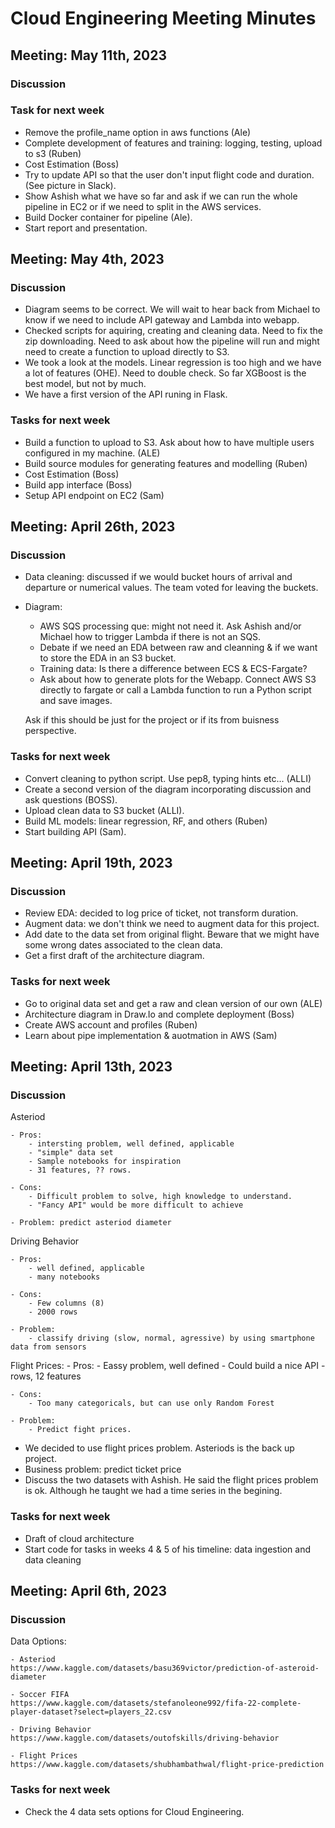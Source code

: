 # Cloud Engineering Meeting Minutes

## Meeting: May 11th, 2023

### Discussion

### Task for next week
- Remove the profile_name option in aws functions (Ale)
- Complete development of features and training: logging, testing, upload to s3 (Ruben)
- Cost Estimation (Boss)
- Try to update API so that the user don't input flight code and duration. (See picture in Slack). 
- Show Ashish what we have so far and ask if we can run the whole pipeline in EC2 or if we need to split in the AWS services. 
- Build Docker container for pipeline (Ale).
- Start report and presentation. 


## Meeting: May 4th, 2023

### Discussion

- Diagram seems to be correct. We will wait to hear back from Michael to know if we need to include API gateway and Lambda into webapp. 
- Checked scripts for aquiring, creating and cleaning data. Need to fix the zip downloading. Need to ask about how the pipeline will run and might need to create a function to upload directly to S3. 
- We took a look at the models. Linear regression is too high and we have a lot of features (OHE). Need to double check. So far XGBoost is the best model, but not by much. 
- We have a first version of the API runing in Flask. 

### Tasks for next week 

- Build a function to upload to S3. Ask about how to have multiple users configured in my machine. (ALE)
- Build source modules for generating features and modelling (Ruben)
- Cost Estimation (Boss)
- Build app interface (Boss)
- Setup API endpoint on EC2 (Sam) 


## Meeting: April 26th, 2023

### Discussion

- Data cleaning: discussed if we would bucket hours of arrival and departure or numerical values. The team voted for leaving the buckets. 
	
- Diagram: 
	- AWS SQS processing que: might not need it. Ask Ashish and/or Michael how to trigger Lambda if there is not an SQS. 
	- Debate if we need an EDA between raw and cleanning & if we want to store the EDA in an S3 bucket. 
	- Training data: Is there a difference between ECS & ECS-Fargate? 
	- Ask about how to generate plots for the Webapp. Connect AWS S3 directly to fargate or call a Lambda function to run a Python script and save images.
	
	Ask if this should be just for the project or if its from buisness perspective. 

### Tasks for next week
- Convert cleaning to python script. Use pep8, typing hints etc... (ALLI)
- Create a second version of the diagram incorporating discussion and ask questions (BOSS). 
- Upload clean data to S3 bucket (ALLI). 
- Build ML models: linear regression, RF, and others (Ruben)
- Start building API (Sam). 


## Meeting: April 19th, 2023

### Discussion

- Review EDA: decided to log price of ticket, not transform duration.  
- Augment data: we don't think we need to augment data for this project. 
- Add date to the data set from original flight. Beware that we might have some wrong dates associated to the clean data. 
- Get a first draft of the architecture diagram. 

### Tasks for next week

- Go to original data set and get a raw and clean version of our own (ALE) 
- Architecture diagram in Draw.Io and complete deployment (Boss)
- Create AWS account and profiles (Ruben)
- Learn about pipe implementation & auotmation in AWS (Sam)

## Meeting: April 13th, 2023

### Discussion

Asteriod

	- Pros: 
		- intersting problem, well defined, applicable
		- "simple" data set
		- Sample notebooks for inspiration
		- 31 features, ?? rows.

	- Cons: 
		- Difficult problem to solve, high knowledge to understand. 
		- "Fancy API" would be more difficult to achieve

	- Problem: predict asteriod diameter


Driving Behavior 

	- Pros: 
		- well defined, applicable
		- many notebooks 

	- Cons: 
		- Few columns (8)
		- 2000 rows

	- Problem: 
		- classify driving (slow, normal, agressive) by using smartphone data from sensors 


Flight Prices: 
	- Pros:
		- Eassy problem, well defined 
		- Could build a nice API
		-  rows, 12 features

	- Cons:
		- Too many categoricals, but can use only Random Forest

	- Problem: 
		- Predict fight prices. 


- We decided to use flight prices problem. Asteriods is the back up project. 
- Business problem: predict ticket price 
- Discuss the two datasets with Ashish. He said the flight prices problem is ok. Although he taught we had a time series in the begining. 

### Tasks for next week

- Draft of cloud architecture
- Start code for tasks in weeks 4 & 5 of his timeline: data ingestion and data cleaning


## Meeting: April 6th, 2023

### Discussion

Data Options:
 
	- Asteriod 
	https://www.kaggle.com/datasets/basu369victor/prediction-of-asteroid-diameter

	- Soccer FIFA
	https://www.kaggle.com/datasets/stefanoleone992/fifa-22-complete-player-dataset?select=players_22.csv

	- Driving Behavior
	https://www.kaggle.com/datasets/outofskills/driving-behavior

	- Flight Prices
	https://www.kaggle.com/datasets/shubhambathwal/flight-price-prediction

### Tasks for next week
- Check the 4 data sets options for Cloud Engineering.


